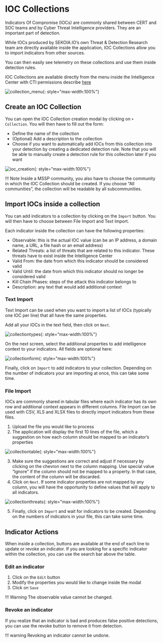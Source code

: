 # IOC Collections

Indicators Of Compromise (IOCs) are commonly shared between CERT and SOC teams and by Cyber Threat Intelligence providers. They are an important part of detection.

While IOCs produced by SEKOIA.IO’s own Threat & Detection Research team are directly available inside the application, IOC Collections allow you to import indicators from other sources.

You can then easily see telemetry on these collections and use them inside detection rules.

IOC Collections are available directly from the menu inside the Intelligence Center with CTI permissions describe [here](../../docs/getting_started/Permissions)

![collection_menu](/assets/operation_center/IOCscollections/collections_menu.png){: style="max-width:100%"}

## Create an IOC Collection

You can open the IOC Collection creation modal by clicking on `+ Collection`. You will then have to fill out the form:

- Define the name of the collection
- (Optional) Add a description to the collection
- Choose if you want to automatically add IOCs from this collection into your detection by creating a dedicated detection rule. Note that you will be able to manually create a detection rule for this collection later if you want

![ioc_creation](/assets/operation_center/IOCscollections/ioc-create.png){: style="max-width:100%"}


!!! Note
    Inside a MSSP community, you also have to choose the community in which the IOC Collection should be created. If you choose “All communities”, the collection will be readable by all subcommunities.

## Import IOCs inside a collection

You can add indicators to a collection by clicking on the `Import` button. You will then have to choose between File Import and Text Import.

Each indicator inside the collection can have the following properties:

- Observable: this is the actual IOC value (can be an IP address, a domain name, a URL, a file hash or an email address)
- Related Threats: a list of threats that are related to this indicator. These threats have to exist inside the Intelligence Center
- Valid From: the date from which this indicator should be considered valid
- Valid Until: the date from which this indicator should no longer be considered valid
- Kill Chain Phases: steps of the attack this indicator belongs to
- Description: any text that would add additional context

### Text Import

Text Import can be used when you want to import a list of IOCs (typically one IOC per line) that all have the same properties.

Add all your IOCs in the text field, then click on `Next`. 

![collectiontypes](/assets/operation_center/IOCscollections/ioc-types.png){: style="max-width:100%"}

On the next screen, select the additional properties to add intelligence context to your indicators. All fields are optional here:

![collectionform](/assets/operation_center/IOCscollections/ioc_import.png){: style="max-width:100%"}

Finally, click on `Import` to add indicators to your collection. Depending on the number of indicators your are importing at once, this can take some time.

### File Import

IOCs are commonly shared in tabular files where each indicator has its own row and additional context appears in different columns. File Import can be used with CSV, XLS and XLSX files to directly import indicators from these files.

1. Upload the file you would like to process
2. The application will display the first 10 lines of the file, which a suggestion on how each column should be mapped to an indicator’s properties

![collectiontable](/assets/operation_center/IOCscollections/ioc_table.png){: style="max-width:100%"}


3. Make sure the suggestions are correct and adjust if necessary by clicking on the chevron next to the column mapping. Use special value “Ignore” if the column should not be mapped to a property. In that case, the content of the column will be discarded.
4. Click on `Next`. If some indicator properties are not mapped by any column, you will have the opportunity to define values that will apply to all indicators.

![collectionthreats](/assets/operation_center/IOCscollections/ioc_relatedthreats.png){: style="max-width:100%"}


5. Finally, click on `Import` and wait for indicators to be created. Depending on the numbers of indicators in your file, this can take some time.

## Indicator Actions

When inside a collection, buttons are available at the end of each line to update or revoke an indicator. If you are looking for a specific indicator within the collection, you can use the search bar above the table.

### Edit an indicator

1. Click on the `Edit` button
2. Modify the properties you would like to change inside the modal
3. Click on `Save`

!!! Warning 
    The observable value cannot be changed.

### Revoke an indicator

If you realize that an indicator is bad and produces false positive detections, you can use the revoke button to remove it from detection.

!!! warning
    Revoking an indicator cannot be undone.
